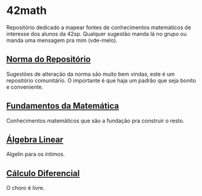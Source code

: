 # 42math
Repositório dedicado a mapear fontes de conhecimentos matemáticos de interesse dos alunos da 42sp. Qualquer sugestão manda lá no grupo ou manda uma mensagem pra mim (vde-melo).

## [Norma do Repositório](https://github.com/vinicius111andrade/42math/blob/main/norma_do_repo.md)  
Sugestões de alteração da norma são muito bem vindas, este é um repositório comunitário. O importante é que haja um padrão que seja bonito e conveniente.

## [Fundamentos da Matemática](https://github.com/vinicius111andrade/42math/blob/main/fundamentos.md)  
Conhecimentos matemáticos que são a fundação pra construir o resto.

## [Álgebra Linear](https://github.com/vinicius111andrade/42math/blob/main/algebra_linear.md)  
Algelin para os íntimos.

## [Cálculo Diferencial](https://github.com/vinicius111andrade/42math/edit/main/calculus.md)  
O choro é livre.
